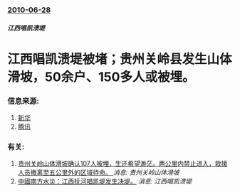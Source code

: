 ### [2010-06-28](/news/2010/06/28/index.md)

##### 江西唱凯溃堤
#  江西唱凯溃堤被堵；贵州关岭县发生山体滑坡，50余户、150多人或被埋。




### 信息来源:

1. [新华](http://news.163.com/10/0628/17/6A9I8ORD000146BC.html)
2. [腾讯](http://view.news.qq.com/zt2010/breach/index.htm)

### 有关:

1. [ 贵州关岭山体滑坡确认107人被埋，生还希望渺茫。两公里内禁止进入，救援人员撤离至五公里外的区域待命。 ](/news/2010/06/29/贵州关岭山体滑坡确认107人被埋-生还希望渺茫-两公里内禁止进入-救援人员撤离至五公里外的区域待命.md) _消息: 贵州关岭山体滑坡_
2. [ 中國南方水災：江西抚河唱凯堤发生决堤。](/news/2010/06/21/中國南方水災-江西抚河唱凯堤发生决堤.md) _消息: 江西唱凯溃堤_
